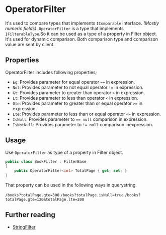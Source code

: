 # OperatorFilter
It's used to compare types that implements `IComparable` interface. _(Mostly numeric fields)_. `OperatorFilter` is a type that implements `IFilterableType`.So it can be used as a type of a property in Filter object. It's used for dynamic comparison. Both comparison type and comparison value are sent by client.

## Properties
OperatorFilter includes following properties;

- `Eq`: Provides parameter for equal operator `==` in expression.
- `Not`: Provides parameter to not equal operator `!=` in expression.
- `Gt`: Provides parameter to greater than operator `>` in expression.
- `Lt`: Provides parameter to less than operator `<` in expression.
- `Gte`: Provides parameter to greater than or equal operator `>=` in expression.
- `Lte`: Provides parameter to less than or equal operator `<=` in expression.
- `IsNull`: Provides parameter to `== null` comparison in expression.
- `IsNotNull`: Provides parameter to `!= null` comparison inexpression.

## Usage
Use `OperatorFilter` as type of a property in Filter object.

```csharp
public class BookFilter : FilterBase
{
    public OperatorFilter<int> TotalPage { get; set; }
}
```

That property can be used in the following ways in querystring.

`/books?totalPage.gte=300`
`/books?totalPage.isNull=true`
`/books?totalPage.gte=120&totalPage.lte=200`

## Further reading
- [StringFilter](StringFilter)